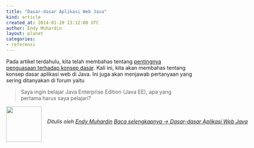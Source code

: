 ```yaml
---
title: "Dasar-dasar Aplikasi Web Java"
kind: article
created_at: 2014-01-20 13:12:00 UTC
author: Endy Muhardin
layout: planet
categories:
- referensi
---
```

<p>Pada artikel terdahulu, kita telah membahas tentang <a href="http://software.endy.muhardin.com/life/lan-na-zha/">pentingnya penguasaan terhadap konsep dasar</a>. Kali ini, kita akan membahas tentang konsep dasar aplikasi web di Java. Ini juga akan menjawab pertanyaan yang sering ditanyakan di forum yaitu</p>

<blockquote><p>Saya ingin belajar Java Enterprise Edition (Java EE), apa yang pertama harus saya pelajari?</p></blockquote>


<div class="author">
  <img src="http://www.gravatar.com/avatar/31694bbf42349c6b6adfe893bb1e19d8.png" style="width: 96px; height: 96;">
  <span style="position: absolute; padding: 32px 15px;">
    <i>Ditulis oleh <a href="http://about.me/endy.muhardin">Endy Muhardin</a> 
    <a class="more-link" href="http://software.endy.muhardin.com/java/dasar-dasar-aplikasi-web-java/">Baca selengkapnya &rarr; Dasar-dasar Aplikasi Web Java</a></i>
  </span>
</div>
